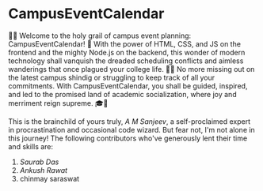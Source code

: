 # CampusEventCalendar

🎉📅 Welcome to the holy grail of campus event planning: CampusEventCalendar! 🙌 With the power of HTML, CSS, and JS on the frontend and the mighty Node.js on the backend, this wonder of modern technology shall vanquish the dreaded scheduling conflicts and aimless wanderings that once plagued your college life. 🙅‍♂️ No more missing out on the latest campus shindig or struggling to keep track of all your commitments. With CampusEventCalendar, you shall be guided, inspired, and led to the promised land of academic socialization, where joy and merriment reign supreme. 🎓🎊

This is the brainchild of yours truly, *A M Sanjeev*, a self-proclaimed expert in procrastination and occasional code wizard. But fear not, I'm not alone in this journey! The following contributors who've generously lent their time and skills are:
1. *Saurab Das*
2. *Ankush Rawat*
3. chinmay saraswat
